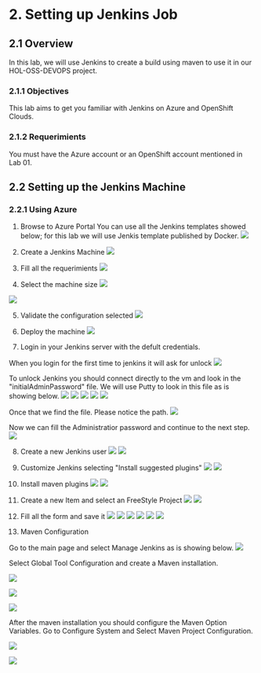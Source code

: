 # 2. Setting up Jenkins Job

## 2.1 Overview
In this lab, we will use Jenkins to create a build using maven to use it in our HOL-OSS-DEVOPS project.

### 2.1.1 Objectives
This lab aims to get you familiar with Jenkins on Azure and OpenShift Clouds.

### 2.1.2 Requerimients
You must have the Azure account or an OpenShift account mentioned in Lab 01.

## 2.2 Setting up the Jenkins Machine
### 2.2.1 Using Azure

1. Browse to Azure Portal
You can use all the Jenkins templates showed below; for this lab we will use Jenkis template published by Docker.
![](./images/2.2.i001.png)

2. Create a Jenkins Machine
![](./images/2.2.i002.png)

3. Fill all the requerimients
![](./images/2.2.i003.png)

4. Select the machine size
![](./images/2.2.i004.png) 

![](./images/2.2.i005.png)

5. Validate the configuration selected
![](./images/2.2.i006.png)

6. Deploy the machine
![](./images/2.2.i008.png)

7. Login in your Jenkins server with the defult credentials.

When you login for the first time to jenkins it will ask for unlock
![](./images/2.2.i009.png)

To unlock Jenkins you should connect directly to the vm and look in the "initialAdminPassword" file. We will use Putty to look in this file as is showing below.
![](./images/2.2.i010.png)
![](./images/2.2.i011.png)
![](./images/2.2.i012.png)
![](./images/2.2.i013.png)
![](./images/2.2.i014.png)

Once that we find the file. Please notice the path.
![](./images/2.2.i015.png)

Now we can fill the Administratior password and continue to the next step.
![](./images/2.2.i016.png)

8. Create a new Jenkins user 
![](./images/2.2.i019.png)
![](./images/2.2.i020.png)

9. Customize Jenkins selecting "Install suggested plugins"
![](./images/2.2.i017.png)
![](./images/2.2.i018.png)

10. Install maven plugins
![](./images/2.2.i022.png)
![](./images/2.2.i023.png)

11. Create a new Item and select an FreeStyle Project
![](./images/2.2.i024.png)
![](./images/2.2.i025.png)

12. Fill all the form and save it
![](./images/2.2.i026.png)
![](./images/2.2.i027.png)
![](./images/2.2.i028.png)
![](./images/2.2.i029.png)
![](./images/2.2.i030.png)
![](./images/2.2.i031.png)

13. Maven Configuration

Go to the main page and select Manage Jenkins as is showing below.
![](./images/2.2.i031.png)

Select Global Tool Configuration and create a Maven installation.

![](./images/2.2.i032.png)

![](./images/2.2.i033.png)

![](./images/2.2.i034.png)

After the maven installation you should configure the Maven Option Variables.
Go to Configure System and Select Maven Project Configuration.

![](./images/2.2.i035.png)

![](./images/2.2.i036.png)

